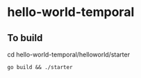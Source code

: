 # hello-world-temporal

## To build
cd hello-world-temporal/helloworld/starter
```
go build && ./starter
```

